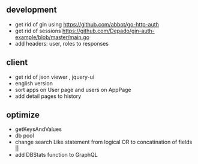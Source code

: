 
## development
- get rid of gin using <https://github.com/abbot/go-http-auth>
- get rid of sessions
    https://github.com/Depado/gin-auth-example/blob/master/main.go
- add headers: user, roles to responses

## client
- get rid of json viewer , jquery-ui
- english version
- sort apps on User page and users on AppPage
- add detail pages to history

## optimize
- getKeysAndValues
- db pool
- change search Like statement from logical OR to concatination of fields ||
- add DBStats function to GraphQL

